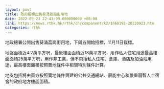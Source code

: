 ```yaml
---
layout: post
title: 政府招標出售葵涌荔崗街用地
date: 2022-09-23 22:43:09.000000000 +08:00
link: https://news.rthk.hk/rthk/ch/component/k2/1668193-20220923.htm
categories: rthk
---
```


地政總署公開出售葵涌荔崗街用地，下周五開始招標，11月11日截標。

地盤面積近4.2萬平方呎，最低樓面面積近18萬平方呎，用作私人住宅用途最高樓面面積25萬平方呎，用作非工業，但不包括私人住宅、倉庫、酒店及加油站用途，最高樓面面積按照賣地條件中相關特別條件計算。

地皮包括將由買方按照賣地條件興建的公共交通總站、展能中心和嚴重弱智人士宿舍的政府地方樓面面積。
